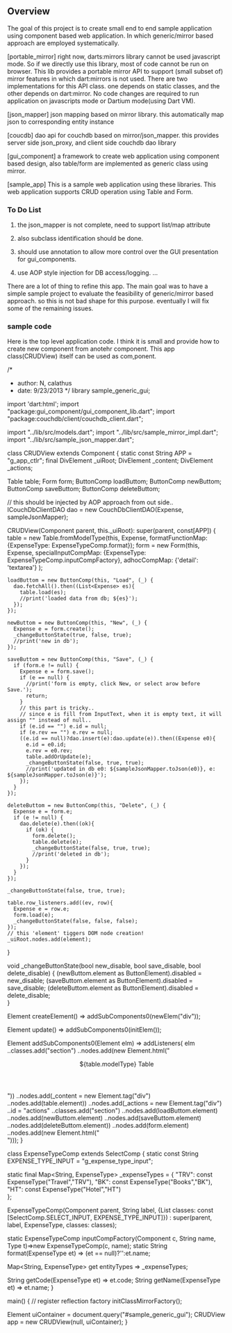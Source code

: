 ## Overview ##

The goal of this project is to create small end to end sample application using component based web application.
In which generic/mirror based approach are employed systematically.

[portable_mirror] 
right now, darts:mirrors library cannot be used javascript mode. So if we directly use this library, most of code cannot be run on browser.
This lib provides a portable mirror API to support (small subset of) mirror features in which dart:mirrors is not used. 
There are two implementations for this API class. one depends on static classes, and the other depends on dart:mirror. 
No code changes are required to run application on javascripts mode or Dartium mode(using Dart VM). 

[json_mapper] 
json mapping based on mirror library. this automatically map json to corresponding entity instance

[coucdb] 
dao api for couchdb based on mirror/json_mapper. this provides server side json_proxy, and client side couchdb dao library

[gui_component] 
a framework to create web application using component based design, also table/form are implemented as generic class using mirror.

[sample_app]
This is a sample web application using these libraries.
This web application supports CRUD operation using Table and Form.


### To Do List ##
1) the json_mapper is not complete, need to support list/map attribute
2) also subclass identification should be done.

3) should use annotation to allow more control over the GUI presentation for gui_components.
4) use AOP style injection for DB access/logging.
...

There are a lot of thing to refine this app.
The main goal was to have a simple sample project to evaluate the feasibility of generic/mirror based approach.
so this is not bad shape for this purpose.
eventually I will fix some of the remaining issues.

### sample code ##
Here is the top level application code.
I think it is small and provide how to create new component from anotehr component.
This app class(CRUDView) itself can be used as com,ponent.

/*
 * author: N, calathus
 * date: 9/23/2013
 */
library sample_generic_gui;

import 'dart:html';
import "package:gui_component/gui_component_lib.dart";
import "package:couchdb/client/couchdb_client.dart";

import "../lib/src/models.dart";
import "../lib/src/sample_mirror_impl.dart";
import "../lib/src/sample_json_mapper.dart";

class CRUDView extends Component {
  static const String APP = "g_app_ctlr";
  final DivElement _uiRoot;
  DivElement _content;
  DivElement _actions;
  
  Table<Expense> table;
  Form<Expense> form;
  ButtonComp loadButtom;
  ButtonComp newButtom;
  ButtonComp saveButtom;
  ButtonComp deleteButtom;
  
  // this should be injected by AOP approach from out side..
  ICouchDbClientDAO<Expense> dao = new CouchDbClientDAO<Expense>(Expense, sampleJsonMapper);
  
  CRUDView(Component parent, this._uiRoot): super(parent, const[APP]) {
    table = new Table<Expense>.fromModelType(this, Expense, formatFunctionMap: {ExpenseType: ExpenseTypeComp.format});
    form = new Form<Expense>(this, Expense, 
        specialInputCompMap: {ExpenseType: ExpenseTypeComp.inputCompFactory},
        adhocCompMap: {'detail': 'textarea'} 
    );

    loadButtom = new ButtonComp(this, "Load", (_) {
      dao.fetchAll().then((List<Expense> es){
        table.load(es);
        //print('loaded data from db; ${es}');
      });
    });
    
    newButtom = new ButtonComp(this, "New", (_) {
      Expense e = form.create();
      _changeButtonState(true, false, true);
      //print('new in db');
    });
    
    saveButtom = new ButtonComp(this, "Save", (_) {
      if (form.e != null) {
        Expense e = form.save();
        if (e == null) {
          //print('form is empty, click New, or select arow before Save.');
          return;
        }
        // this part is tricky..
        // since e is fill from InputText, when it is empty text, it will assign "" instead of null..
        if (e.id == "") e.id = null;
        if (e.rev == "") e.rev = null;
        ((e.id == null)?dao.insert(e):dao.update(e)).then((Expense e0){
          e.id = e0.id;
          e.rev = e0.rev;
          table.addOrUpdate(e);
          _changeButtonState(false, true, true);
          //print('updated in db e0: ${sampleJsonMapper.toJson(e0)}, e: ${sampleJsonMapper.toJson(e)}');
        });
      }
    });
    
    deleteButtom = new ButtonComp(this, "Delete", (_) {
      Expense e = form.e;
      if (e != null) {
        dao.delete(e).then((ok){
          if (ok) {
            form.delete();
            table.delete(e);
            _changeButtonState(false, true, true);
            //print('deleted in db');
          }
        });
      }
    });
    
    _changeButtonState(false, true, true);
    
    table.row_listeners.add((ev, row){
      Expense e = row.e;
      form.load(e);
      _changeButtonState(false, false, false);
    });
    // this 'element' tiggers DOM node creation!
    _uiRoot.nodes.add(element); 
  }

  void _changeButtonState(bool new_disable, bool save_disable, bool delete_disable) {
    (newButtom.element as ButtonElement).disabled = new_disable;
    (saveButtom.element as ButtonElement).disabled = save_disable;
    (deleteButtom.element as ButtonElement).disabled = delete_disable;    
  }
  
  Element createElement() => addSubComponents0(newElem("div"));
  
  Element update() => addSubComponents0(initElem());
      
  Element addSubComponents0(Element elm) => addListeners(
      elm
      ..classes.add("section")
      ..nodes.add(new Element.html("<header class='section'>${table.modelType} Table</header>"))
      ..nodes.add(_content = new Element.tag("div")
        ..nodes.add(table.element))
      ..nodes.add(_actions = new Element.tag("div")
        ..id = "actions"
        ..classes.add("section")
        ..nodes.add(loadButtom.element)
        ..nodes.add(newButtom.element)
        ..nodes.add(saveButtom.element)
        ..nodes.add(deleteButtom.element))
      ..nodes.add(form.element)
      ..nodes.add(new Element.html("<footer class='section' id='footer'></footer>")));
}

class ExpenseTypeComp extends SelectComp<ExpenseType> {
  static const String EXPENSE_TYPE_INPUT = "g_expense_type_input";
  
  static final Map<String, ExpenseType> _expenseTypes = {
    "TRV": const ExpenseType("Travel","TRV"),
    "BK": const ExpenseType("Books","BK"),
    "HT": const ExpenseType("Hotel","HT")                          
  };
  
  ExpenseTypeComp(Component parent, String label, {List<String> classes: const [SelectComp.SELECT_INPUT, EXPENSE_TYPE_INPUT]})
    : super(parent, label, ExpenseType, classes: classes);
  
  static ExpenseTypeComp inputCompFactory(Component c, String name, Type t)=>new ExpenseTypeComp(c, name);
  static String format(ExpenseType et) => (et == null)?'':et.name;
  
  Map<String, ExpenseType> get entityTypes => _expenseTypes;
  
  String getCode(ExpenseType et) => et.code;
  String getName(ExpenseType et) => et.name;
}

main() {
  // register reflection factory
  initClassMirrorFactory();
  
  Element uiContainer = document.query("#sample_generic_gui");
  CRUDView app = new CRUDView(null, uiContainer);
}
